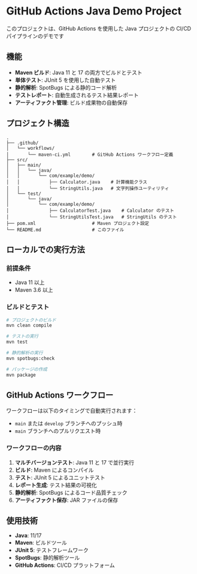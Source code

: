 # GitHub Actions Java Demo Project

このプロジェクトは、GitHub Actions を使用した Java プロジェクトの CI/CD パイプラインのデモです

## 機能

- **Maven ビルド**: Java 11 と 17 の両方でビルドとテスト
- **単体テスト**: JUnit 5 を使用した自動テスト
- **静的解析**: SpotBugs による静的コード解析
- **テストレポート**: 自動生成されるテスト結果レポート
- **アーティファクト管理**: ビルド成果物の自動保存

## プロジェクト構造

```
.
├── .github/
│   └── workflows/
│       └── maven-ci.yml        # GitHub Actions ワークフロー定義
├── src/
│   ├── main/
│   │   └── java/
│   │       └── com/example/demo/
│   │           ├── Calculator.java    # 計算機能クラス
│   │           └── StringUtils.java   # 文字列操作ユーティリティ
│   └── test/
│       └── java/
│           └── com/example/demo/
│               ├── CalculatorTest.java    # Calculator のテスト
│               └── StringUtilsTest.java   # StringUtils のテスト
├── pom.xml                     # Maven プロジェクト設定
└── README.md                   # このファイル
```

## ローカルでの実行方法

### 前提条件
- Java 11 以上
- Maven 3.6 以上

### ビルドとテスト
```bash
# プロジェクトのビルド
mvn clean compile

# テストの実行
mvn test

# 静的解析の実行
mvn spotbugs:check

# パッケージの作成
mvn package
```

## GitHub Actions ワークフロー

ワークフローは以下のタイミングで自動実行されます：
- `main` または `develop` ブランチへのプッシュ時
- `main` ブランチへのプルリクエスト時

### ワークフローの内容

1. **マルチバージョンテスト**: Java 11 と 17 で並行実行
2. **ビルド**: Maven によるコンパイル
3. **テスト**: JUnit 5 によるユニットテスト
4. **レポート生成**: テスト結果の可視化
5. **静的解析**: SpotBugs によるコード品質チェック
6. **アーティファクト保存**: JAR ファイルの保存

## 使用技術

- **Java**: 11/17
- **Maven**: ビルドツール
- **JUnit 5**: テストフレームワーク
- **SpotBugs**: 静的解析ツール
- **GitHub Actions**: CI/CD プラットフォーム

